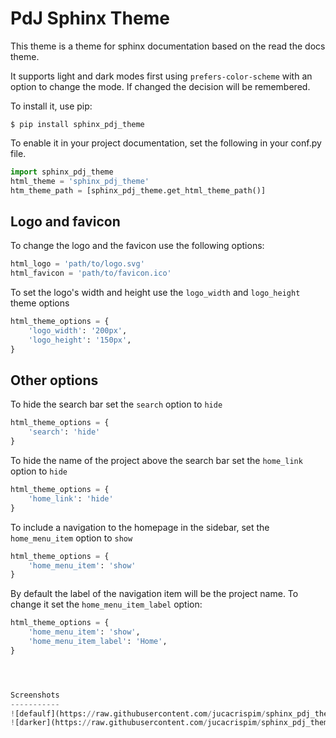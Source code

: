 PdJ Sphinx Theme
================

This theme is a theme for sphinx documentation based on the
read the docs theme.

It supports light and dark modes first using ``prefers-color-scheme`` with an option
to change the mode. If changed the decision will be remembered.

To install it, use pip:

```
$ pip install sphinx_pdj_theme
```

To enable it in your project documentation, set the following in
your conf.py file.

```python
import sphinx_pdj_theme
html_theme = 'sphinx_pdj_theme'
htm_theme_path = [sphinx_pdj_theme.get_html_theme_path()]
```

Logo and favicon
-----------------

To change the logo and the favicon use the following options:

```python
html_logo = 'path/to/logo.svg'
html_favicon = 'path/to/favicon.ico'
```

To set the logo's width and height use the ``logo_width`` and `logo_height`
theme options


```python
html_theme_options = {
    'logo_width': '200px',
    'logo_height': '150px',
}
```

Other options
-------------

To hide the search bar set the `search` option to `hide`

```python
html_theme_options = {
	'search': 'hide'
}
```

To hide the name of the project above the search bar set the `home_link` option
to `hide`

```python
html_theme_options = {
	'home_link': 'hide'
}
```

To include a navigation to the homepage in the sidebar, set the `home_menu_item` option
to `show`

```python
html_theme_options = {
	'home_menu_item': 'show'
}
```

By default the label of the navigation item will be the project name. To change it
set the `home_menu_item_label` option:

```python
html_theme_options = {
	'home_menu_item': 'show',
	'home_menu_item_label': 'Home',
}




Screenshots
-----------
![defaulf](https://raw.githubusercontent.com/jucacrispim/sphinx_pdj_theme/master/default.jpg)
![darker](https://raw.githubusercontent.com/jucacrispim/sphinx_pdj_theme/master/darker.jpg)
